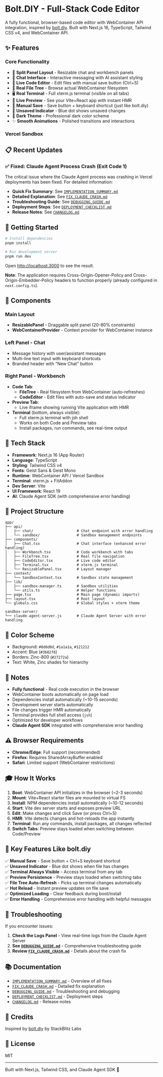 # Bolt.DIY - Full-Stack Code Editor

A fully functional, browser-based code editor with WebContainer API integration, inspired by [bolt.diy](https://github.com/stackblitz-labs/bolt.diy). Built with Next.js 16, TypeScript, Tailwind CSS v4, and WebContainer API.

## ✨ Features

### Core Functionality
- 🎨 **Split Panel Layout** - Resizable chat and workbench panels
- 💬 **Chat Interface** - Interactive messaging with AI assistant styling
- 📝 **Live Code Editor** - Edit files with manual save button (Ctrl+S)
- 📁 **Real File Tree** - Browse actual WebContainer filesystem
- 🖥️ **Real Terminal** - Full xterm.js terminal (visible on all tabs)
- 🔄 **Live Preview** - See your Vite+React app with instant HMR
- 💾 **Manual Save** - Save button + keyboard shortcut (just like bolt.diy)
- 🔵 **Unsaved Indicator** - Blue dot shows unsaved changes
- 🌙 **Dark Theme** - Professional dark color scheme
- ✨ **Smooth Animations** - Polished transitions and interactions

### Vercel Sandbox

## 📋 Recent Updates

### ✅ Fixed: Claude Agent Process Crash (Exit Code 1)
The critical issue where the Claude Agent process was crashing in Vercel deployments has been fixed. For detailed information:

- **Quick Fix Summary**: See [`IMPLEMENTATION_SUMMARY.md`](./IMPLEMENTATION_SUMMARY.md)
- **Detailed Explanation**: See [`FIX_CLAUDE_CRASH.md`](./FIX_CLAUDE_CRASH.md)
- **Troubleshooting Guide**: See [`DEBUGGING_GUIDE.md`](./DEBUGGING_GUIDE.md)
- **Deployment Steps**: See [`DEPLOYMENT_CHECKLIST.md`](./DEPLOYMENT_CHECKLIST.md)
- **Release Notes**: See [`CHANGELOG.md`](./CHANGELOG.md)

## 🚀 Getting Started

```bash
# Install dependencies
pnpm install

# Run development server
pnpm run dev
```

Open [http://localhost:3000](http://localhost:3000) to see the result.

**Note**: The application requires Cross-Origin-Opener-Policy and Cross-Origin-Embedder-Policy headers to function properly (already configured in `next.config.ts`).

## 🎯 Components

### Main Layout
- **ResizablePanel** - Draggable split panel (20-80% constraints)
- **WebContainerProvider** - Context provider for WebContainer instance

### Left Panel - Chat
- Message history with user/assistant messages
- Multi-line text input with keyboard shortcuts
- Branded header with "New Chat" button

### Right Panel - Workbench
- **Code Tab**:
  - **FileTree** - Real filesystem from WebContainer (auto-refreshes)
  - **CodeEditor** - Edit files with auto-save and status indicator
- **Preview Tab**:
  - Live iframe showing running Vite application with HMR
- **Terminal** (bottom, always visible):
  - Full xterm.js terminal with jsh shell
  - Works on both Code and Preview tabs
  - Install packages, run commands, see real-time output

## 🎨 Tech Stack

- **Framework**: Next.js 16 (App Router)
- **Language**: TypeScript
- **Styling**: Tailwind CSS v4
- **Fonts**: Geist Sans & Geist Mono
- **Runtime**: WebContainer API / Vercel Sandbox
- **Terminal**: xterm.js + FitAddon
- **Dev Server**: Vite
- **UI Framework**: React 19
- **AI**: Claude Agent SDK (with comprehensive error handling)

## 📁 Project Structure

```
app/
├── api/
│   ├── chat/                    # Chat endpoint with error handling
│   └── sandbox/                 # Sandbox management endpoints
├── components/
│   ├── Chat.tsx                 # Chat interface (enhanced error handling)
│   ├── Workbench.tsx            # Code workbench with tabs
│   ├── FileTree.tsx             # Real file navigation
│   ├── CodeEditor.tsx           # Live code editor
│   ├── Terminal.tsx             # xterm.js terminal
│   └── ResizablePanel.tsx       # Layout manager
├── context/
│   └── SandboxContext.tsx       # Sandbox state management
├── lib/
│   ├── sandbox-manager.ts       # Sandbox utilities
│   └── utils.ts                 # Helper functions
├── page.tsx                     # Main page (dynamic imports)
├── layout.tsx                   # Root layout
└── globals.css                  # Global styles + xterm theme

sandbox-server/
└── claude-agent-server.js       # Claude Agent Server with error handling
```

## 🎨 Color Scheme

- Background: `#0d0d0d`, `#1a1a1a`, `#121212`
- Accent: Blue (`#3b82f6`)
- Borders: Zinc-800 (`#27272a`)
- Text: White, Zinc shades for hierarchy

## 📝 Notes

- **Fully functional** - Real code execution in the browser
- WebContainer boots automatically on page load
- Dependencies install automatically (~10-15 seconds)
- Development server starts automatically
- File changes trigger HMR automatically
- Terminal provides full shell access (`jsh`)
- Optimized for developer workflows
- **Claude Agent SDK** integrated with comprehensive error handling

## ⚠️ Browser Requirements

- **Chrome/Edge**: Full support (recommended)
- **Firefox**: Requires SharedArrayBuffer enabled
- **Safari**: Limited support (WebContainer restrictions)

## 🎓 How It Works

1. **Boot**: WebContainer API initializes in the browser (~2-3 seconds)
2. **Mount**: Vite+React starter files are mounted to virtual FS
3. **Install**: NPM dependencies install automatically (~10-12 seconds)
4. **Start**: Vite dev server starts and exposes preview URL
5. **Edit**: Make changes and click Save (or press Ctrl+S)
6. **HMR**: Vite detects changes and hot-reloads the app instantly
7. **Terminal**: Run any commands, install packages, all changes reflected
8. **Switch Tabs**: Preview stays loaded when switching between Code/Preview

## 🎯 Key Features Like bolt.diy

✅ **Manual Save** - Save button + Ctrl+S keyboard shortcut  
✅ **Unsaved Indicator** - Blue dot shows when file has changes  
✅ **Terminal Always Visible** - Access terminal from any tab  
✅ **Preview Persistence** - Preview stays loaded when switching tabs  
✅ **File Tree Auto-Refresh** - Picks up terminal changes automatically  
✅ **Hot Reload** - Instant preview updates on file save  
✅ **Optimized Loading** - Clear feedback during boot/install  
✅ **Error Handling** - Comprehensive error handling with helpful messages  

## 🐛 Troubleshooting

If you encounter issues:

1. **Check the Logs Panel** - View real-time logs from the Claude Agent Server
2. **See [`DEBUGGING_GUIDE.md`](./DEBUGGING_GUIDE.md)** - Comprehensive troubleshooting guide
3. **Review [`FIX_CLAUDE_CRASH.md`](./FIX_CLAUDE_CRASH.md)** - Details about the crash fix

## 📚 Documentation

- [`IMPLEMENTATION_SUMMARY.md`](./IMPLEMENTATION_SUMMARY.md) - Overview of all fixes
- [`FIX_CLAUDE_CRASH.md`](./FIX_CLAUDE_CRASH.md) - Detailed fix explanation
- [`DEBUGGING_GUIDE.md`](./DEBUGGING_GUIDE.md) - Troubleshooting and debugging
- [`DEPLOYMENT_CHECKLIST.md`](./DEPLOYMENT_CHECKLIST.md) - Deployment steps
- [`CHANGELOG.md`](./CHANGELOG.md) - Release notes

## 🙏 Credits

Inspired by [bolt.diy](https://github.com/stackblitz-labs/bolt.diy) by StackBlitz Labs

## 📄 License

MIT

---

Built with Next.js, Tailwind CSS, and Claude Agent SDK 🚀
